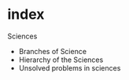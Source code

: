 # index

Sciences

* Branches of Science
* Hierarchy of the Sciences
* Unsolved problems in sciences

